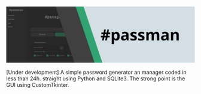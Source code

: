![passman header](/img/passman-header.png)

[Under development] A simple password generator an manager coded in less than 24h. straight using Python and SQLite3. The strong point is the GUI using CustomTkinter.
